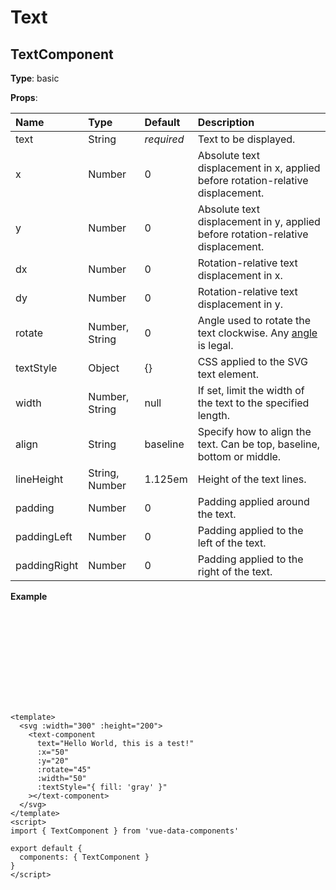 # Text

## TextComponent

**Type**: basic

**Props**:

| Name         | Type           | Default    | Description                                                                                                            |
| :----------- | :------------- | :--------- | :--------------------------------------------------------------------------------------------------------------------- |
| text         | String         | _required_ | Text to be displayed.                                                                                                  |
| x            | Number         | 0          | Absolute text displacement in x, applied before rotation-relative displacement.                                        |
| y            | Number         | 0          | Absolute text displacement in y, applied before rotation-relative displacement.                                        |
| dx           | Number         | 0          | Rotation-relative text displacement in x.                                                                              |
| dy           | Number         | 0          | Rotation-relative text displacement in y.                                                                              |
| rotate       | Number, String | 0          | Angle used to rotate the text clockwise. Any [angle](https://developer.mozilla.org/en-US/docs/Web/CSS/angle) is legal. |
| textStyle    | Object         | {}         | CSS applied to the SVG text element.                                                                                   |
| width        | Number, String | null       | If set, limit the width of the text to the specified length.                                                           |
| align        | String         | baseline   | Specify how to align the text. Can be top, baseline, bottom or middle.                                                 |
| lineHeight   | String, Number | 1.125em    | Height of the text lines.                                                                                              |
| padding      | Number         | 0          | Padding applied around the text.                                                                                       |
| paddingLeft  | Number         | 0          | Padding applied to the left of the text.                                                                               |
| paddingRight | Number         | 0          | Padding applied to the right of the text.                                                                              |

**Example**

<svg :width="300" :height="200" style="margin: 0 auto">
  <text-component
    text="Hello World, this is a test!"
    :x="50" :y="20" :rotate="45"
    :width="50"
    :textStyle="{ fill: 'gray' }"
  ></text-component>
</svg>

```vue
<template>
  <svg :width="300" :height="200">
    <text-component
      text="Hello World, this is a test!"
      :x="50"
      :y="20"
      :rotate="45"
      :width="50"
      :textStyle="{ fill: 'gray' }"
    ></text-component>
  </svg>
</template>
<script>
import { TextComponent } from 'vue-data-components'

export default {
  components: { TextComponent }
}
</script>
```

<script>
  import { TextComponent } from '../../src/components/text'

  export default {
    components: {
      TextComponent
    }
  }
</script>
